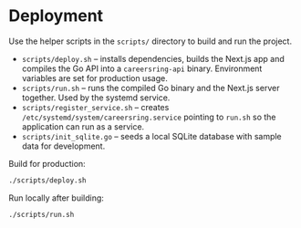 # Deployment

Use the helper scripts in the `scripts/` directory to build and run the project.

- `scripts/deploy.sh` – installs dependencies, builds the Next.js app and compiles the Go API into a `careersring-api` binary. Environment variables are set for production usage.
- `scripts/run.sh` – runs the compiled Go binary and the Next.js server together. Used by the systemd service.
- `scripts/register_service.sh` – creates `/etc/systemd/system/careersring.service` pointing to `run.sh` so the application can run as a service.
- `scripts/init_sqlite.go` – seeds a local SQLite database with sample data for development.

Build for production:

```bash
./scripts/deploy.sh
```

Run locally after building:

```bash
./scripts/run.sh
```
